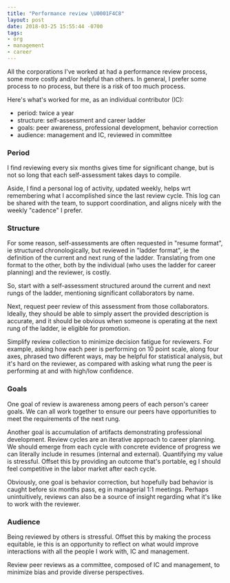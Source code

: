 ```yaml
---
title: "Performance review \U0001F4C8"
layout: post
date: 2018-03-25 15:55:44 -0700
tags:
- org
- management
- career
---
```

All the corporations I've worked at had a performance review process, some more costly and/or helpful than others. In general, I prefer some process to no process, but there is a risk of too much process.

Here's what's worked for me, as an individual contributor (IC):

* period: twice a year
* structure: self-assessment and career ladder
* goals: peer awareness, professional development, behavior correction
* audience: management and IC, reviewed in committee

### Period

I find reviewing every six months gives time for significant change, but is not so long that each self-assessment takes days to compile.

Aside, I find a personal log of activity, updated weekly, helps wrt remembering what I accomplished since the last review cycle. This log can be shared with the team, to support coordination, and aligns nicely with the weekly "cadence" I prefer.

### Structure

For some reason, self-assessments are often requested in "resume format", ie structured chronologically, but reviewed in "ladder format", ie the definition of the current and next rung of the ladder. Translating from one format to the other, both by the individual (who uses the ladder for career planning) and the reviewer, is costly.

So, start with a self-assessment structured around the current and next rungs of the ladder, mentioning significant collaborators by name.

Next, request peer review of this assessment from those collaborators. Ideally, they should be able to simply assert the provided description is accurate, and it should be obvious when someone is operating at the next rung of the ladder, ie eligible for promotion.

Simplify review collection to minimize decision fatigue for reviewers. For example, asking how each peer is performing on 10 point scale, along four axes, phrased two different ways, may be helpful for statistical analysis, but it's hard on the reviewer, as compared with asking what rung the peer is performing at and with high/low confidence.

### Goals

One goal of review is awareness among peers of each person's career goals. We can all work together to ensure our peers have opportunities to meet the requirements of the next rung.

Another goal is accumulation of artifacts demonstrating professional development. Review cycles are an iterative approach to career planning. We should emerge from each cycle with concrete evidence of progress we can literally include in resumes (internal and external). Quantifying my value is stressful. Offset this by providing an outcome that's portable, eg I should feel competitive in the labor market after each cycle.

Obviously, one goal is behavior correction, but hopefully bad behavior is caught before six months pass, eg in managerial 1:1 meetings. Perhaps unintuitively, reviews can also be a source of insight regarding what it's like to work with the reviewer.

### Audience

Being reviewed by others is stressful. Offset this by making the process equitable, ie this is an opportunity to reflect on what would improve interactions with all the people I work with, IC and management.

Review peer reviews as a committee, composed of IC and management, to minimize bias and provide diverse perspectives.